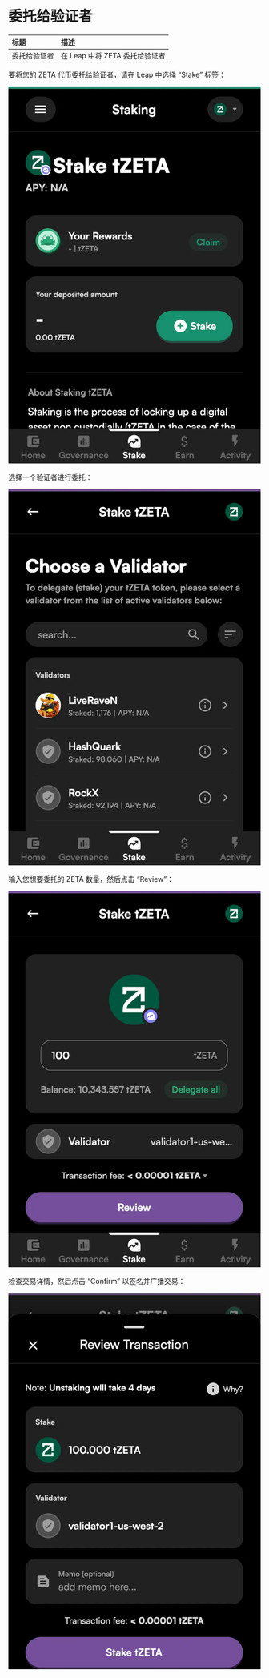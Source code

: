 # 委托给验证者

| 标题 | 描述 |
| :- | :- |
| 委托给验证者 | 在 Leap 中将 ZETA 委托给验证者 |

要将您的 ZETA 代币委托给验证者，请在 Leap 中选择 “Stake” 标签：

![Leap extension - Staking](/docs/images/Use/LeapWallet/leap-stake.webp)

选择一个验证者进行委托：

![Leap extension - Stake tZETA](/docs/images/Use/LeapWallet/leap-validator.webp)

输入您想要委托的 ZETA 数量，然后点击 “Review”：

![Leap extension - Stake Review](/docs/images/Use/LeapWallet/leap-review.webp)

检查交易详情，然后点击 “Confirm” 以签名并广播交易：

![Leap extension - Confirm Stake](/docs/images/Use/LeapWallet/leap-confirm.webp)
